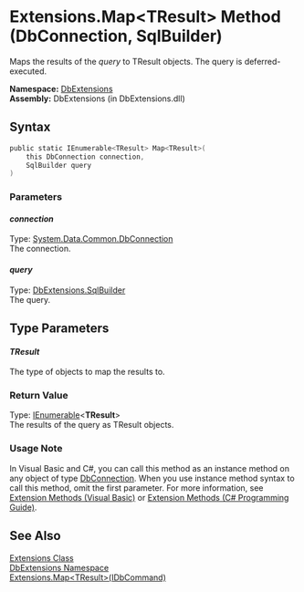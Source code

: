 Extensions.Map&lt;TResult> Method (DbConnection, SqlBuilder)
============================================================
Maps the results of the *query* to TResult objects. The query is deferred-executed.

**Namespace:** [DbExtensions][1]  
**Assembly:** DbExtensions (in DbExtensions.dll)

Syntax
------

```csharp
public static IEnumerable<TResult> Map<TResult>(
	this DbConnection connection,
	SqlBuilder query
)
```

### Parameters

#### *connection*
Type: [System.Data.Common.DbConnection][2]  
The connection.

#### *query*
Type: [DbExtensions.SqlBuilder][3]  
The query.


Type Parameters
---------------

#### *TResult*
The type of objects to map the results to.

### Return Value
Type: [IEnumerable][4]&lt;**TResult**>  
The results of the query as TResult objects.
### Usage Note
In Visual Basic and C#, you can call this method as an instance method on any object of type [DbConnection][2]. When you use instance method syntax to call this method, omit the first parameter. For more information, see [Extension Methods (Visual Basic)][5] or [Extension Methods (C# Programming Guide)][6].

See Also
--------
[Extensions Class][7]  
[DbExtensions Namespace][1]  
[Extensions.Map&lt;TResult>(IDbCommand)][8]  

[1]: ../README.md
[2]: http://msdn.microsoft.com/en-us/library/c790zwhc
[3]: ../SqlBuilder/README.md
[4]: http://msdn.microsoft.com/en-us/library/9eekhta0
[5]: http://msdn.microsoft.com/en-us/library/bb384936.aspx
[6]: http://msdn.microsoft.com/en-us/library/bb383977.aspx
[7]: README.md
[8]: Map__1_4.md
